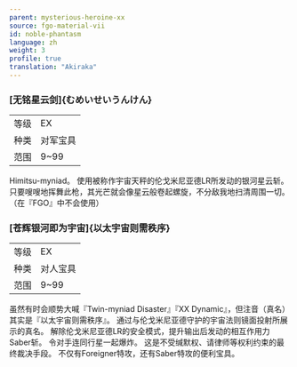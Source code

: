 ```yaml
---
parent: mysterious-heroine-xx
source: fgo-material-vii
id: noble-phantasm
language: zh
weight: 3
profile: true
translation: "Akiraka"
---
```


### [无铭星云剑]{むめいせいうんけん}

<table>
  <tr><td>等级</td><td>EX</td></tr>
  <tr><td>种类</td><td>对军宝具</td></tr>
  <tr><td>范围</td><td>9~99</td></tr>
</table>

Himitsu-myniad。
使用被称作宇宙天秤的伦戈米尼亚德LR所发动的银河星云斩。
只要嗖嗖地挥舞此枪，其光芒就会像星云般卷起螺旋，不分敌我地扫清周围一切。
（在『FGO』中不会使用）

### [苍辉银河即为宇宙]{以太宇宙则需秩序}

<table>
  <tr><td>等级</td><td>EX</td></tr>
  <tr><td>种类</td><td>对人宝具</td></tr>
  <tr><td>范围</td><td>9~99</td></tr>
</table>

虽然有时会顺势大喊『Twin-myniad Disaster』『XX Dynamic』，但注音（真名）其实是『以太宇宙则需秩序』。
通过与伦戈米尼亚德守护的宇宙法则镜面投射所展示的真名。
解除伦戈米尼亚德LR的安全模式，提升输出后发动的相互作用力Saber斩。
令对手连同行星一起爆炸。
这是不受缄默权、请律师等权利约束的最终裁决手段。
不仅有Foreigner特攻，还有Saber特攻的便利宝具。

